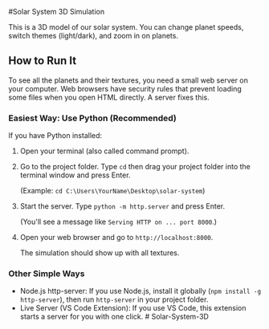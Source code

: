 #Solar System 3D Simulation

This is a 3D model of our solar system. You can change planet speeds, switch themes (light/dark), and zoom in on planets.

## How to Run It

To see all the planets and their textures, you need a small web server on your computer. Web browsers have security rules that prevent loading some files when you open HTML directly. A server fixes this.

### Easiest Way: Use Python (Recommended)

If you have Python installed:

1.  Open your terminal (also called command prompt).

2.  Go to the project folder. Type `cd` then drag your project folder into the terminal window and press Enter.

    (Example: `cd C:\Users\YourName\Desktop\solar-system`)

3.  Start the server. Type `python -m http.server` and press Enter.

    (You'll see a message like `Serving HTTP on ... port 8000`.)

4.  Open your web browser and go to `http://localhost:8000`.

    The simulation should show up with all textures.

### Other Simple Ways

*   Node.js http-server: If you use Node.js, install it globally (`npm install -g http-server`), then run `http-server` in your project folder.
*   Live Server (VS Code Extension): If you use VS Code, this extension starts a server for you with one click. #   S o l a r - S y s t e m - 3 D  
 